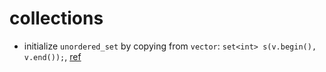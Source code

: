 # collections

- initialize `unordered_set` by copying from `vector`: `set<int> s(v.begin(), v.end());`, [ref](https://stackoverflow.com/questions/6448967/can-i-copy-vector-elements-in-set-using-the-copy-algorithm)